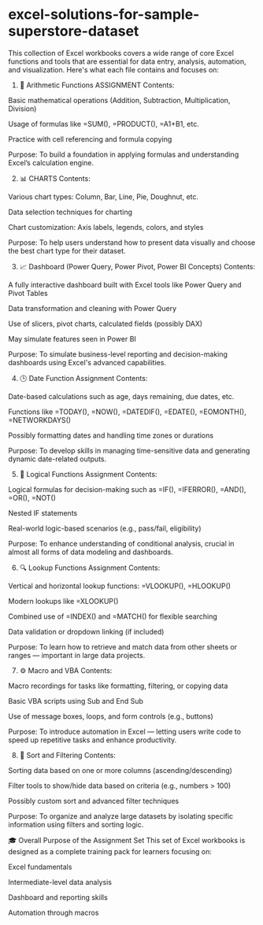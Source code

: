 # excel-solutions-for-sample-superstore-dataset
This collection of Excel workbooks covers a wide range of core Excel functions and tools that are essential for data entry, analysis, automation, and visualization. Here's what each file contains and focuses on:

1. 📘 Arithmetic Functions ASSIGNMENT
Contents:

Basic mathematical operations (Addition, Subtraction, Multiplication, Division)

Usage of formulas like =SUM(), =PRODUCT(), =A1+B1, etc.

Practice with cell referencing and formula copying

Purpose:
To build a foundation in applying formulas and understanding Excel’s calculation engine.

2. 📊 CHARTS
Contents:

Various chart types: Column, Bar, Line, Pie, Doughnut, etc.

Data selection techniques for charting

Chart customization: Axis labels, legends, colors, and styles

Purpose:
To help users understand how to present data visually and choose the best chart type for their dataset.

3. 📈 Dashboard (Power Query, Power Pivot, Power BI Concepts)
Contents:

A fully interactive dashboard built with Excel tools like Power Query and Pivot Tables

Data transformation and cleaning with Power Query

Use of slicers, pivot charts, calculated fields (possibly DAX)

May simulate features seen in Power BI

Purpose:
To simulate business-level reporting and decision-making dashboards using Excel's advanced capabilities.

4. 🕒 Date Function Assignment
Contents:

Date-based calculations such as age, days remaining, due dates, etc.

Functions like =TODAY(), =NOW(), =DATEDIF(), =EDATE(), =EOMONTH(), =NETWORKDAYS()

Possibly formatting dates and handling time zones or durations

Purpose:
To develop skills in managing time-sensitive data and generating dynamic date-related outputs.

5. 🧠 Logical Functions Assignment
Contents:

Logical formulas for decision-making such as =IF(), =IFERROR(), =AND(), =OR(), =NOT()

Nested IF statements

Real-world logic-based scenarios (e.g., pass/fail, eligibility)

Purpose:
To enhance understanding of conditional analysis, crucial in almost all forms of data modeling and dashboards.

6. 🔍 Lookup Functions Assignment
Contents:

Vertical and horizontal lookup functions: =VLOOKUP(), =HLOOKUP()

Modern lookups like =XLOOKUP()

Combined use of =INDEX() and =MATCH() for flexible searching

Data validation or dropdown linking (if included)

Purpose:
To learn how to retrieve and match data from other sheets or ranges — important in large data projects.

7. ⚙️ Macro and VBA
Contents:

Macro recordings for tasks like formatting, filtering, or copying data

Basic VBA scripts using Sub and End Sub

Use of message boxes, loops, and form controls (e.g., buttons)

Purpose:
To introduce automation in Excel — letting users write code to speed up repetitive tasks and enhance productivity.

8. 🔄 Sort and Filtering
Contents:

Sorting data based on one or more columns (ascending/descending)

Filter tools to show/hide data based on criteria (e.g., numbers > 100)

Possibly custom sort and advanced filter techniques

Purpose:
To organize and analyze large datasets by isolating specific information using filters and sorting logic.

🎓 Overall Purpose of the Assignment Set
This set of Excel workbooks is designed as a complete training pack for learners focusing on:

Excel fundamentals

Intermediate-level data analysis

Dashboard and reporting skills

Automation through macros
